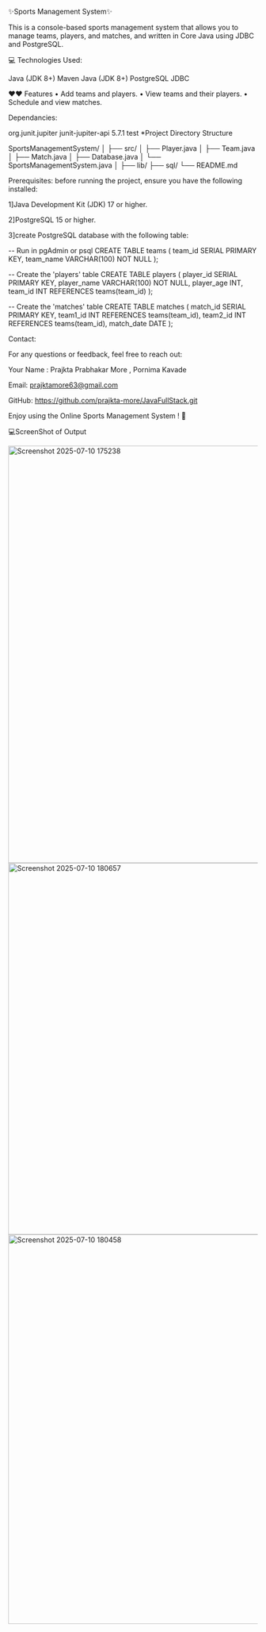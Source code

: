 ✨Sports Management System✨

This is a console-based sports management system that allows you to manage teams, players, and matches, and written in Core Java using JDBC and PostgreSQL.

💻 Technologies Used:

Java (JDK 8+) Maven Java (JDK 8+) PostgreSQL JDBC

❤️❤️ Features • Add teams and players. • View teams and their players. • Schedule and view matches.

Dependancies:

org.junit.jupiter junit-jupiter-api 5.7.1 test
*Project Directory Structure

SportsManagementSystem/ │ ├── src/ │ ├── Player.java │ ├── Team.java │ ├── Match.java │ ├── Database.java │ └── SportsManagementSystem.java │ ├── lib/
├── sql/
└── README.md

Prerequisites: before running the project, ensure you have the following installed:

1]Java Development Kit (JDK) 17 or higher.

2]PostgreSQL 15 or higher.

3]create PostgreSQL database with the following table:

-- Run in pgAdmin or psql CREATE TABLE teams ( team_id SERIAL PRIMARY KEY, team_name VARCHAR(100) NOT NULL );

-- Create the 'players' table CREATE TABLE players ( player_id SERIAL PRIMARY KEY, player_name VARCHAR(100) NOT NULL, player_age INT, team_id INT REFERENCES teams(team_id) );

-- Create the 'matches' table CREATE TABLE matches ( match_id SERIAL PRIMARY KEY, team1_id INT REFERENCES teams(team_id), team2_id INT REFERENCES teams(team_id), match_date DATE );

Contact:

For any questions or feedback, feel free to reach out:

Your Name : Prajkta Prabhakar More , Pornima Kavade

Email: prajktamore63@gmail.com

GitHub: https://github.com/prajkta-more/JavaFullStack.git

Enjoy using the Online Sports Management System ! 🚀

💻ScreenShot of Output 

<img width="950" height="841" alt="Screenshot 2025-07-10 175238" src="https://github.com/user-attachments/assets/19231aaf-fc50-4fbb-9250-d650fa43c08d" />
<img width="761" height="749" alt="Screenshot 2025-07-10 180657" src="https://github.com/user-attachments/assets/4e1dd7c9-da67-498b-8e4d-8c1ec807a2c1" />

<img width="946" height="785" alt="Screenshot 2025-07-10 180458" src="https://github.com/user-attachments/assets/238f2a34-a787-4450-b27f-21de8444ea70" />


